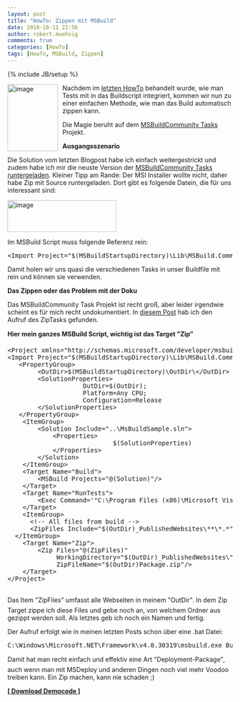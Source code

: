 ```yaml
---
layout: post
title: "HowTo: Zippen mit MSBuild"
date: 2010-10-11 22:56
author: robert.muehsig
comments: true
categories: [HowTo]
tags: [HowTo, MSBuild, Zippen]
---
```

{% include JB/setup %}
<p><a href="{{BASE_PATH}}/assets/wp-images/image1069.png"><img style="border-bottom: 0px; border-left: 0px; margin: 0px 10px 0px 0px; display: inline; border-top: 0px; border-right: 0px" title="image" border="0" alt="image" align="left" src="{{BASE_PATH}}/assets/wp-images/image_thumb251.png" width="113" height="150" /></a> </p>  <p>Nachdem im <a href="http://code-inside.de/blog/2010/10/05/howto-mstest-mit-msbuild-aufrufen/">letzten HowTo</a> behandelt wurde, wie man Tests mit in das Buildscript integriert, kommen wir nun zu einer einfachen Methode, wie man das Build automatisch zippen kann.</p>  <p>Die Magie beruht auf dem <a href="http://msbuildtasks.tigris.org/">MSBuildCommunity Tasks</a> Projekt.</p> <!--more-->  <p><strong>Ausgangsszenario</strong></p>  <p>Die Solution vom letzten Blogpost habe ich einfach weitergestrickt und zudem habe ich mir die neuste Version der <a href="http://msbuildtasks.tigris.org/">MSBuildCommunity Tasks runtergeladen</a>. Kleiner Tipp am Rande: Der MSI Installer wollte nicht, daher habe Zip mit Source runtergeladen. Dort gibt es folgende Datein, die für uns interessant sind:</p>  <p><a href="{{BASE_PATH}}/assets/wp-images/image1070.png"><img style="border-bottom: 0px; border-left: 0px; display: inline; border-top: 0px; border-right: 0px" title="image" border="0" alt="image" src="{{BASE_PATH}}/assets/wp-images/image_thumb252.png" width="244" height="71" /></a> </p>  <p>Im MSBuild Script muss folgende Referenz rein:</p>  <div style="padding-bottom: 0px; margin: 0px; padding-left: 0px; padding-right: 0px; display: inline; float: none; padding-top: 0px" id="scid:812469c5-0cb0-4c63-8c15-c81123a09de7:5efa5aaa-7063-43b1-bba1-3a0022bd7f96" class="wlWriterEditableSmartContent"><pre name="code" class="c#">&lt;Import Project="$(MSBuildStartupDirectory)\Lib\MSBuild.Community.Tasks.Targets"/&gt;</pre></div>

<p>Damit holen wir uns quasi die verschiedenen Tasks in unser Buildfile mit rein und können sie verwenden.</p>

<p><strong>Das Zippen oder das Problem mit der Doku</strong></p>

<p>Das MSBuildCommunity Task Projekt ist recht groß, aber leider irgendwie scheint es für mich recht undokumentiert. In <a href="http://blog.benhall.me.uk/2008/09/using-msbuild-to-create-deployment-zip.html">diesem Post</a> hab ich den Aufruf des ZipTasks gefunden.</p>

<p><strong>Hier mein ganzes MSBuild Script, wichtig ist das Target "Zip”</strong></p>

<div style="padding-bottom: 0px; margin: 0px; padding-left: 0px; padding-right: 0px; display: inline; float: none; padding-top: 0px" id="scid:812469c5-0cb0-4c63-8c15-c81123a09de7:5da490d4-89b6-4cb1-8002-50cbbfb9226c" class="wlWriterEditableSmartContent"><pre name="code" class="c#">&lt;Project xmlns="http://schemas.microsoft.com/developer/msbuild/2003" DefaultTargets="Build"&gt;
&lt;Import Project="$(MSBuildStartupDirectory)\Lib\MSBuild.Community.Tasks.Targets"/&gt;
   &lt;PropertyGroup&gt;
		&lt;OutDir&gt;$(MSBuildStartupDirectory)\OutDir\&lt;/OutDir&gt;
		&lt;SolutionProperties&gt;
					OutDir=$(OutDir);
					Platform=Any CPU;
					Configuration=Release
		&lt;/SolutionProperties&gt;
   &lt;/PropertyGroup&gt;
	&lt;ItemGroup&gt;
		&lt;Solution Include="..\MsBuildSample.sln"&gt;
			&lt;Properties&gt;
							$(SolutionProperties)
			&lt;/Properties&gt;
		&lt;/Solution&gt;
	&lt;/ItemGroup&gt;
	&lt;Target Name="Build"&gt;
		&lt;MSBuild Projects="@(Solution)"/&gt;
	&lt;/Target&gt;
	&lt;Target Name="RunTests"&gt;
		&lt;Exec Command='"C:\Program Files (x86)\Microsoft Visual Studio 10.0\Common7\IDE\mstest.exe" /testcontainer:"$(MSBuildStartupDirectory)\OutDir\MsBuildSample.WebApp.Tests.dll" /testcontainer:"$(MSBuildStartupDirectory)\OutDir\AnotherTestProject.dll"' /&gt;
	&lt;/Target&gt;
	&lt;ItemGroup&gt;
	  &lt;!-- All files from build --&gt;
	  &lt;ZipFiles Include="$(OutDir)_PublishedWebsites\**\*.*" /&gt;
  &lt;/ItemGroup&gt;
	&lt;Target Name="Zip"&gt;
		&lt;Zip Files="@(ZipFiles)"
			 WorkingDirectory="$(OutDir)_PublishedWebsites\" 
			 ZipFileName="$(OutDir)Package.zip"/&gt; 
	&lt;/Target&gt;
&lt;/Project&gt;
 </pre></div>

<p>Das Item "ZipFiles” umfasst alle Webseiten in meinem "OutDir”. In dem Zip Target zippe ich diese Files und gebe noch an, von welchem Ordner aus gezippt werden soll. Als letztes geb ich noch ein Namen und fertig.</p>

<p>Der Aufruf erfolgt wie in meinen letzten Posts schon über eine .bat Datei:</p>

<div style="padding-bottom: 0px; margin: 0px; padding-left: 0px; padding-right: 0px; display: inline; float: none; padding-top: 0px" id="scid:812469c5-0cb0-4c63-8c15-c81123a09de7:156c499b-cbf3-4fad-857e-6a565c5eb524" class="wlWriterEditableSmartContent"><pre name="code" class="c#">C:\Windows\Microsoft.NET\Framework\v4.0.30319\msbuild.exe Buildsolution.targets /t:Build,RunTests,Zip</pre></div>

<p>Damit hat man recht einfach und effektiv eine Art "Deployment-Package”, auch wenn man mit MSDeploy und anderen Dingen noch viel mehr Voodoo treiben kann. Ein Zip machen, kann nie schaden ;)</p>

<p><a href="http://{{BASE_PATH}}/assets/files/democode/msbuildsamplezip/msbuildsample.zip"><strong>[ Download Democode ]</strong></a></p>
